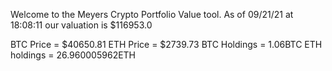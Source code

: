 Welcome to the Meyers Crypto Portfolio Value tool. 
As of 09/21/21 at 18:08:11 our valuation is $116953.0 

BTC Price = $40650.81
 ETH Price = $2739.73
BTC Holdings = 1.06BTC
 ETH holdings = 26.960005962ETH 
